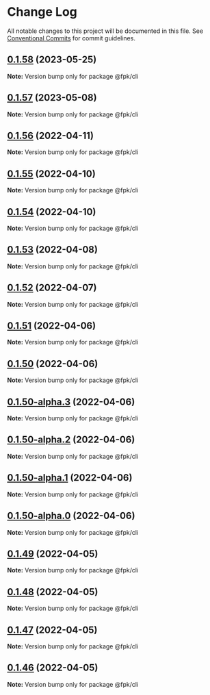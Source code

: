 # Change Log

All notable changes to this project will be documented in this file.
See [Conventional Commits](https://conventionalcommits.org) for commit guidelines.

## [0.1.58](https://github.com/tim-smart/fpk/compare/@fpk/cli@0.1.57...@fpk/cli@0.1.58) (2023-05-25)

**Note:** Version bump only for package @fpk/cli

## [0.1.57](https://github.com/tim-smart/fpk/compare/@fpk/cli@0.1.56...@fpk/cli@0.1.57) (2023-05-08)

**Note:** Version bump only for package @fpk/cli

## [0.1.56](https://github.com/tim-smart/fpk/compare/@fpk/cli@0.1.55...@fpk/cli@0.1.56) (2022-04-11)

**Note:** Version bump only for package @fpk/cli

## [0.1.55](https://github.com/tim-smart/fpk/compare/@fpk/cli@0.1.54...@fpk/cli@0.1.55) (2022-04-10)

**Note:** Version bump only for package @fpk/cli

## [0.1.54](https://github.com/tim-smart/fpk/compare/@fpk/cli@0.1.53...@fpk/cli@0.1.54) (2022-04-10)

**Note:** Version bump only for package @fpk/cli

## [0.1.53](https://github.com/tim-smart/fpk/compare/@fpk/cli@0.1.52...@fpk/cli@0.1.53) (2022-04-08)

**Note:** Version bump only for package @fpk/cli

## [0.1.52](https://github.com/tim-smart/fpk/compare/@fpk/cli@0.1.51...@fpk/cli@0.1.52) (2022-04-07)

**Note:** Version bump only for package @fpk/cli

## [0.1.51](https://github.com/tim-smart/fpk/compare/@fpk/cli@0.1.50...@fpk/cli@0.1.51) (2022-04-06)

**Note:** Version bump only for package @fpk/cli

## [0.1.50](https://github.com/tim-smart/fpk/compare/@fpk/cli@0.1.50-alpha.3...@fpk/cli@0.1.50) (2022-04-06)

**Note:** Version bump only for package @fpk/cli

## [0.1.50-alpha.3](https://github.com/tim-smart/fpk/compare/@fpk/cli@0.1.50-alpha.2...@fpk/cli@0.1.50-alpha.3) (2022-04-06)

**Note:** Version bump only for package @fpk/cli

## [0.1.50-alpha.2](https://github.com/tim-smart/fpk/compare/@fpk/cli@0.1.50-alpha.1...@fpk/cli@0.1.50-alpha.2) (2022-04-06)

**Note:** Version bump only for package @fpk/cli

## [0.1.50-alpha.1](https://github.com/tim-smart/fpk/compare/@fpk/cli@0.1.50-alpha.0...@fpk/cli@0.1.50-alpha.1) (2022-04-06)

**Note:** Version bump only for package @fpk/cli

## [0.1.50-alpha.0](https://github.com/tim-smart/fpk/compare/@fpk/cli@0.1.49...@fpk/cli@0.1.50-alpha.0) (2022-04-06)

**Note:** Version bump only for package @fpk/cli

## [0.1.49](https://github.com/tim-smart/fpk/compare/@fpk/cli@0.1.48...@fpk/cli@0.1.49) (2022-04-05)

**Note:** Version bump only for package @fpk/cli

## [0.1.48](https://github.com/tim-smart/fpk/compare/@fpk/cli@0.1.47...@fpk/cli@0.1.48) (2022-04-05)

**Note:** Version bump only for package @fpk/cli

## [0.1.47](https://github.com/tim-smart/fpk/compare/@fpk/cli@0.1.46...@fpk/cli@0.1.47) (2022-04-05)

**Note:** Version bump only for package @fpk/cli

## [0.1.46](https://github.com/tim-smart/fpk/compare/@fpk/cli@0.1.45...@fpk/cli@0.1.46) (2022-04-05)

**Note:** Version bump only for package @fpk/cli
